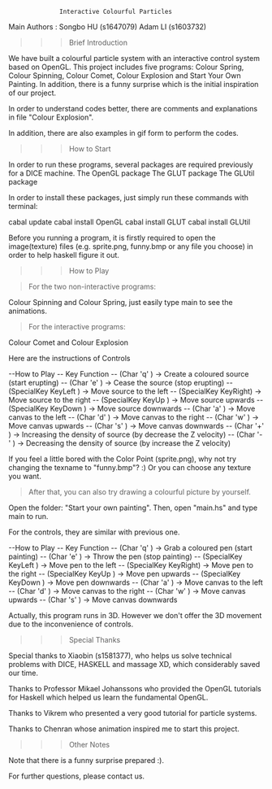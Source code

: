 
                  Interactive Colourful Particles
   Main Authors : Songbo HU (s1647079) Adam LI (s1603732)

>>>Brief Introduction

We have built a colourful particle system with an interactive control system based on OpenGL. This project includes five programs: Colour Spring, Colour Spinning, Colour Comet, Colour Explosion and Start Your Own Painting. In addition, there is a funny surprise which is the initial inspiration of our project.

In order to understand codes better, there are comments and explanations in file "Colour Explosion". 

In addition, there are also examples in gif form to perform the codes.

>>>How to Start

In order to run these programs, several packages are required previously for a DICE machine. 
The OpenGL package
The GLUT package
The GLUtil package

In order to install these packages, just simply run these commands with terminal:

cabal update 
cabal install OpenGL
cabal install GLUT
cabal install GLUtil

Before you running a program, it is firstly required to open the image(texture) files (e.g. sprite.png, funny.bmp or any file you choose) in order to help haskell figure it out.

>>>How to Play

>For the two non-interactive programs:

Colour Spinning and Colour Spring, just easily type main to see the animations.

>For the interactive programs:

Colour Comet and Colour Explosion

Here are the instructions of Controls

--How to Play
--  Key            Function
--  (Char 'q' ) -> Create a coloured source (start erupting)
--  (Char 'e' ) -> Cease the source (stop erupting) 
--  (SpecialKey KeyLeft ) -> Move source to the left
--  (SpecialKey KeyRight) -> Move source to the right
--  (SpecialKey KeyUp   ) -> Move source upwards
--  (SpecialKey KeyDown ) -> Move source downwards
--  (Char 'a' ) -> Move canvas to the left
--  (Char 'd' ) -> Move canvas to the right
--  (Char 'w' ) -> Move canvas upwards
--  (Char 's' ) -> Move canvas downwards
--  (Char '+' ) -> Increasing the density of source (by decrease the Z velocity)
--  (Char '-' ) -> Decreasing the density of source (by increase the Z velocity)

If you feel a little bored with the Color Point (sprite.png), why not try changing the texname to "funny.bmp"? :) Or you can choose any texture you want.

>After that, you can also try drawing a colourful picture by yourself.

Open the folder: "Start your own painting". Then, open "main.hs" and type main to run.

For the controls, they are similar with previous one.

--How to Play
--  Key            Function
--  (Char 'q' ) -> Grab a coloured pen (start painting)
--  (Char 'e' ) -> Throw the pen (stop painting) 
--  (SpecialKey KeyLeft ) -> Move pen to the left
--  (SpecialKey KeyRight) -> Move pen to the right
--  (SpecialKey KeyUp   ) -> Move pen upwards
--  (SpecialKey KeyDown ) -> Move pen downwards
--  (Char 'a' ) -> Move canvas to the left
--  (Char 'd' ) -> Move canvas to the right
--  (Char 'w' ) -> Move canvas upwards
--  (Char 's' ) -> Move canvas downwards

Actually, this program runs in 3D. However we don't offer the 3D movement due to the inconvenience of controls.

>>>Special Thanks

Special thanks to Xiaobin (s1581377), who helps us solve technical problems with DICE, HASKELL and massage XD, which considerably saved our time.

Thanks to Professor Mikael Johanssons who provided the OpenGL tutorials for Haskell which helped us learn the fundamental OpenGL.

Thanks to Vikrem who presented a very good tutorial for particle systems.

Thanks to Chenran whose animation inspired me to start this project.


>>>Other Notes

Note that there is a funny surprise prepared :). 

For further questions, please contact us.

